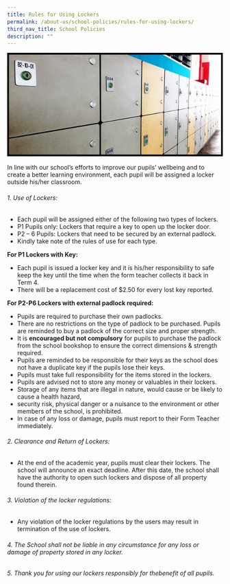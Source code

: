 ```yaml
---
title: Rules for Using Lockers
permalink: /about-us/school-policies/rules-for-using-lockers/
third_nav_title: School Policies
description: ""
---
```

![](/images/Locker.jpg)

In line with our school’s efforts to improve our pupils’ wellbeing and to create a better learning environment, each pupil will be assigned a locker outside his/her classroom.  
  
<h6>1. Use of Lockers:</h6> 
<ul><li>Each pupil will be assigned either of the following two types of lockers.</li>
<li>P1 Pupils only: Lockers that require a key to open up the locker door.</li>
<li>P2 – 6 Pupils: Lockers that need to be secured by an external padlock.</li>
<li>Kindly take note of the rules of use for each type.</li></ul>
<p>
<b>For P1 Lockers with Key:</b>  
<ul>
  <li>Each pupil is issued a locker key and it is his/her responsibility to safe keep the key until the time when the form teacher collects it back in Term 4.</li>
  <li>There will be a replacement cost of $2.50 for every lost key reported.</li>
</ul>  


<b>For P2-P6 Lockers with external padlock required:</b>  
<ul>
  <li>Pupils are required to purchase their own padlocks.</li>
  <li>There are no restrictions on the type of padlock to be purchased. Pupils are reminded to buy a padlock of the correct size and proper strength.</li>
  <li>It is <b>encouraged but not compulsory</b> for pupils to purchase the padlock from the school bookshop to ensure the correct dimensions & strength required.</li>
  <li>Pupils are reminded to be responsible for their keys as the school does not have a duplicate key if the pupils lose their keys.</li>
  <li>Pupils must take full responsibility for the items stored in the lockers.</li>
  <li>Pupils are advised not to store any money or valuables in their lockers.</li>
  <li>Storage of any items that are illegal in nature, would cause or be likely to cause a health hazard,</li>
  <li>security risk, physical danger or a nuisance to the environment or other members of the school, is prohibited.</li>
  <li>In case of any loss or damage, pupils must report to their Form Teacher immediately.</li>
</ul>  
  

<h6>2. Clearance and Return of Lockers:</h6>  
<ul>
<li>At the end of the academic year, pupils must clear their lockers. The school will announce an exact deadline. After this date, the school shall have the authority to open such lockers and dispose of all property found therein.</li></ul>

  
<h6>3. Violation of the locker regulations:</h6> 
<ul><li>Any violation of the locker regulations by the users may result in termination of the use of lockers.</li></ul>
          

<h6>4. The School shall not be liable in any circumstance for any loss or damage of property stored in any locker.</h6> 

<h6>5. Thank you for using our lockers responsibly for thebenefit of all pupils.</h6>